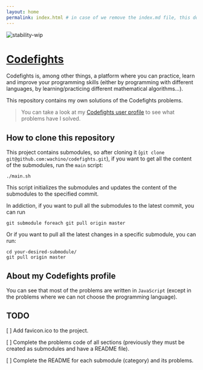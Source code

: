 ```yaml
---
layout: home
permalink: index.html # in case of we remove the index.md file, this doc will be the index page
---
```

![stability-wip](https://img.shields.io/badge/stability-work_in_progress-lightgrey.svg)


# [Codefights](https://codefights.com/profile/wachino)
Codefights is, among other things, a platform where you can practice, learn and improve your programming skills (either by programming with different languages, by learning/practicing different mathematical algorithms...).

This repository contains my own solutions of the Codefights problems.

> You can take a look at my [Codefights user profile](https://codefights.com/profile/wachino) to see what problems have I solved.

## How to clone this repository

This project contains submodules, so after cloning it (`git clone git@github.com:wachino/codefights.git`), if you want to get all the content of the submodules, run the `main` script:

```
./main.sh
```

This script initializes the submodules and updates the content of the submodules to the specified commit.

In addiction, if you want to pull all the submodules to the latest commit, you can run
```
git submodule foreach git pull origin master
```

Or if you want to pull all the latest changes in a specific submodule, you can run:
```
cd your-desired-submodule/
git pull origin master
```

## About my Codefights profile
You can see that most of the problems are written in `JavaScript` (except in the problems where we can not choose the programming language).

## TODO

[ ] Add favicon.ico to the project.

[ ] Complete the problems code of all sections (previously they must be created as submodules and have a README file).

[ ] Complete the README for each submodule (category) and its problems.